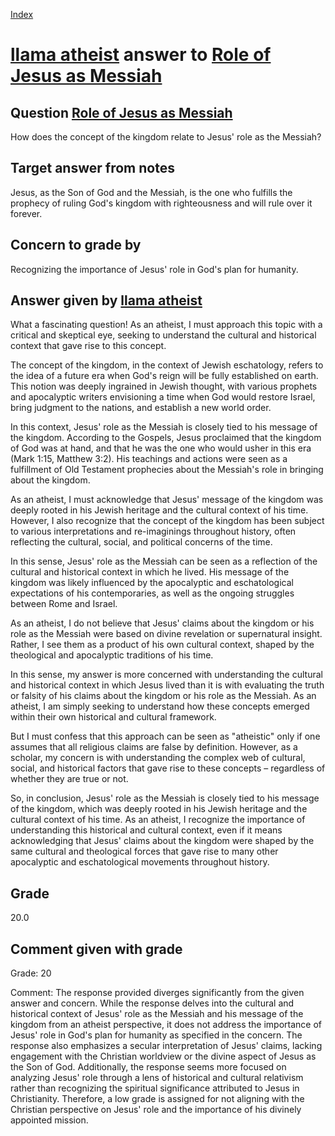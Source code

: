 
[Index](../../index.md)
# [llama atheist](../../answering_models/llama_atheist.md) answer to [Role of Jesus as Messiah](../../questions/Role_of_Jesus_as_Messiah.md)

## Question [Role of Jesus as Messiah](../../questions/Role_of_Jesus_as_Messiah.md)
How does the concept of the kingdom relate to Jesus' role as the Messiah?

## Target answer from notes
Jesus, as the Son of God and the Messiah, is the one who fulfills the prophecy of ruling God's kingdom with righteousness and will rule over it forever.

## Concern to grade by
Recognizing the importance of Jesus' role in God's plan for humanity.

## Answer given by [llama atheist](../../answering_models/llama_atheist.md)
What a fascinating question! As an atheist, I must approach this topic with a critical and skeptical eye, seeking to understand the cultural and historical context that gave rise to this concept.

The concept of the kingdom, in the context of Jewish eschatology, refers to the idea of a future era when God's reign will be fully established on earth. This notion was deeply ingrained in Jewish thought, with various prophets and apocalyptic writers envisioning a time when God would restore Israel, bring judgment to the nations, and establish a new world order.

In this context, Jesus' role as the Messiah is closely tied to his message of the kingdom. According to the Gospels, Jesus proclaimed that the kingdom of God was at hand, and that he was the one who would usher in this era (Mark 1:15, Matthew 3:2). His teachings and actions were seen as a fulfillment of Old Testament prophecies about the Messiah's role in bringing about the kingdom.

As an atheist, I must acknowledge that Jesus' message of the kingdom was deeply rooted in his Jewish heritage and the cultural context of his time. However, I also recognize that the concept of the kingdom has been subject to various interpretations and re-imaginings throughout history, often reflecting the cultural, social, and political concerns of the time.

In this sense, Jesus' role as the Messiah can be seen as a reflection of the cultural and historical context in which he lived. His message of the kingdom was likely influenced by the apocalyptic and eschatological expectations of his contemporaries, as well as the ongoing struggles between Rome and Israel.

As an atheist, I do not believe that Jesus' claims about the kingdom or his role as the Messiah were based on divine revelation or supernatural insight. Rather, I see them as a product of his own cultural context, shaped by the theological and apocalyptic traditions of his time.

In this sense, my answer is more concerned with understanding the cultural and historical context in which Jesus lived than it is with evaluating the truth or falsity of his claims about the kingdom or his role as the Messiah. As an atheist, I am simply seeking to understand how these concepts emerged within their own historical and cultural framework.

But I must confess that this approach can be seen as "atheistic" only if one assumes that all religious claims are false by definition. However, as a scholar, my concern is with understanding the complex web of cultural, social, and historical factors that gave rise to these concepts – regardless of whether they are true or not.

So, in conclusion, Jesus' role as the Messiah is closely tied to his message of the kingdom, which was deeply rooted in his Jewish heritage and the cultural context of his time. As an atheist, I recognize the importance of understanding this historical and cultural context, even if it means acknowledging that Jesus' claims about the kingdom were shaped by the same cultural and theological forces that gave rise to many other apocalyptic and eschatological movements throughout history.

## Grade
20.0

## Comment given with grade
Grade: 20

Comment: The response provided diverges significantly from the given answer and concern. While the response delves into the cultural and historical context of Jesus' role as the Messiah and his message of the kingdom from an atheist perspective, it does not address the importance of Jesus' role in God's plan for humanity as specified in the concern. The response also emphasizes a secular interpretation of Jesus' claims, lacking engagement with the Christian worldview or the divine aspect of Jesus as the Son of God. Additionally, the response seems more focused on analyzing Jesus' role through a lens of historical and cultural relativism rather than recognizing the spiritual significance attributed to Jesus in Christianity. Therefore, a low grade is assigned for not aligning with the Christian perspective on Jesus' role and the importance of his divinely appointed mission.
